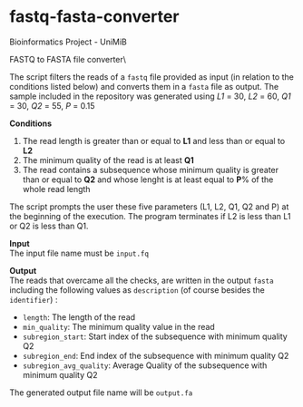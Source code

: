 # fastq-fasta-converter

Bioinformatics Project - UniMiB

FASTQ to FASTA file converter\

The script filters the reads of a `fastq` file provided as input (in relation to the conditions listed below) and converts them in a `fasta` file as output.
The sample included in the repository was generated using _L1_ = 30, _L2_ = 60, _Q1_ = 30, _Q2_ = 55, _P_ = 0.15

**Conditions**
1. The read length is greater than or equal to **L1** and less than or equal to **L2**
2. The minimum quality of the read is at least **Q1**
3. The read contains a subsequence whose minimum quality is greater than or equal to **Q2** and whose lenght is at least equal to **P**% of the whole read length

The script prompts the user these five parameters (L1, L2, Q1, Q2 and P) at the beginning of the execution. The program terminates if L2 is less than L1 or Q2 is less than Q1.

**Input**\
The input file name must be `input.fq`

**Output**\
The reads that overcame all the checks, are written in the output `fasta` including the following values as `description` (of course besides the `identifier`) :
- `length`: The length of the read
- `min_quality`: The minimum quality value in the read
- `subregion_start`: Start index of the subsequence with minimum quality Q2
- `subregion_end`: End index of the subsequence with minimum quality Q2
- `subregion_avg_quality`: Average Quality of the subsequence with minimum quality Q2

The generated output file name will be `output.fa`
